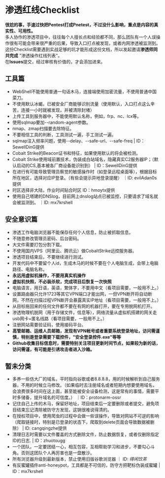 # 渗透红线Checklist

**很尬的事，手速过快把Pentest打成Pnetest，不过没什么影响，重点是内容的真实性、可用性。**
<br>
多人协作的渗透项目中，往往每个人擅长点和经验都不同，那么团队有一个人误操作很有可能会带来很严重的后果，导致入口打点被发现，或者内网渗透被监测到。<br>
这份Checklist需要遇到实战足够的坑才能形成这份文档，所以发起邀请**渗透师同共完成** "渗透操作红线列表"。<br>
在**Issues**提交，经过审核有价值的，才会添加进来。<br>

## 工具篇

* WebShell不能使用普通一句话木马，连接端使用加密流量，不使用普通中国菜刀。
* 不使用默认冰蝎，已被安全厂商能够识别流量（使用默认，入口打点这么辛苦，连接一小时就被发现，并被清除封堵）
* 上传工具到服务器中，不能使用默认名称，例如，frp、nc、lcx等。
* 使用sqlmap要加--random-agent参数。
* nmap、zmap扫描要去除特征。
* 不要相信工具的判断，工具测试一遍，手工测试一遍。
* sqlmap注入频率问题，使用--delay、--safe-url、--safe-freq    | ID：SewellDinG提供
* Cobalt Strike的Beacon证书和特征，如果使用默认的将会被检测。
* Cobalt Strike使用域前置技术，伪装成白站域名，隐藏真实C2服务器IP；（默认启动的CS,基本被各厂商设备能识别到） | ID：SewellDinG提供
* 在进行有可能导致管理员察觉的敏感操作时（如登录远程桌面等），根据目标所在地区，选择对应IP登录。（有些会提示异地登录提醒） ｜ID: evilAdan0s 提供
* 时区选择非大陆，作业时间贴合时区   ID：hmoytx提供
* 使用自己塔建的DNSlog，目前网上dnslog站点已被监控，只要请求了域名就会被监测到。 ｜ID: mx7krshell

## 安全意识篇

* 渗透工作电脑浏览器不能保存任何个人信息，防止被抓取信息。
* 不随意修改管理员密码、后台密码。
* 大文件需要打包分割下载。
* 不使用国内VPS（阿里云、腾讯云）做CobaltStrike远控服务器。
* 渗透项目结束后，不要继续进行测试。
* 开发代码中不要留个人id，生成木马的时候不要在个人电脑生成，会带上电脑路径、电脑名称。
* **永远用虚拟机操作，不要用真实机操作**
* **虚拟机快照，不必装杀软，完成项目后恢复一次快照**
* 电脑语言，用日语，英语，繁体字，不要用中文（看项目需要，一般用不上。）
* 设置路由器只允许1723等其它VPN端口才能出网，一但VPN断开将自动断网，不然在扫描过程VPN断开会暴露真实IP地址（看项目需要，一般用不上。）
* 从目标拖回来的任何文件都不要在有网的机器打开，要在专用脱网机打开。
* 渗透物理机脱网（用于存储文件，信息等），网络流量从虚拟机搭建的网关走usb网卡+匿名线路（看项目需要，一般用不上。）
* 注册网站需要验证码，使用接码平台。
* **高管邮箱、运维人员邮箱，发现有VPN帐号或者重要系统登录地址，访问需谨慎，特别是登录需要下载控件，"安全登录控件.exe"等等**
* **Github收集目标信息时，需要特别关注项目更新时间节点，如果较为新的话，访问需谨，有可能是引诱攻击者进入沙箱。**

## 暂未分类

* 多养一些仿大厂的域名，平时指向谷歌或者8.8.8.8，用的时候解析到自己服务器，不用的时候立马修改。（如果临时去注册域名或者短期内想要使用域名，会浪费很多时间在这上面，甚至能被安全设备检测，这是常有的事情，需要平时多储备，提升域名的可信度。） ｜ID：protonarm-ossr
* 记住自己上传的木马，保留好地址，项目结束后一定要删除或者提交，避免项目结束忘记清除被防守方发现，这锅很难说得清的。
* 在授权项目中，使用爬虫的过程中会做一些误操作，导致对网站不可逆的影响（爬取链接时，特别是已登录的状态下，爬取到delete页面会导致数据被删除） | ID: cangqingzhe提供
* 清理日志时需要以文件覆盖的方式删除文件，防止数据恢复，或者仅删除指定ID的日志. | ID：zhuotougg
* 一个团队，一定要团结一心，相互包容，互相帮助学习和进步，不要勾心斗角。否则这团队个人再厉害也是一盘散沙。
* 所有浏览器升级到最新版本，禁止使用旧版谷歌浏览器 ｜ ID: _得闲饮茶_
* 有反蜜罐插件anti-honeypot，工具都是不可信的，防守方把靶标伪装成蜜罐 | ID：mx7krshell

